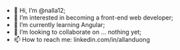 - 👋 Hi, I’m @nalla12;
- 👀 I’m interested in becoming a front-end web developer;
- 🌱 I’m currently learning Angular;
- 💞️ I’m looking to collaborate on ... nothing yet;
- 📫 How to reach me: linkedin.com/in/allanduong

<!---
nalla12/nalla12 is a ✨ special ✨ repository because its `README.md` (this file) appears on your GitHub profile.
You can click the Preview link to take a look at your changes.
--->
